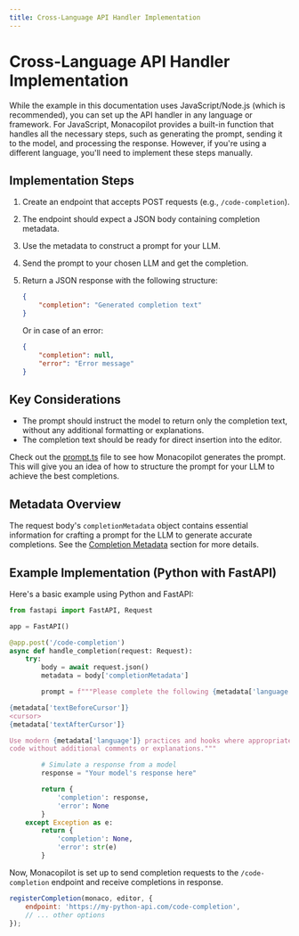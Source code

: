 ```yaml
---
title: Cross-Language API Handler Implementation
---
```


# Cross-Language API Handler Implementation

While the example in this documentation uses JavaScript/Node.js (which is recommended), you can set up the API handler in any language or framework. For JavaScript, Monacopilot provides a built-in function that handles all the necessary steps, such as generating the prompt, sending it to the model, and processing the response. However, if you're using a different language, you'll need to implement these steps manually.

## Implementation Steps

1. Create an endpoint that accepts POST requests (e.g., `/code-completion`).
2. The endpoint should expect a JSON body containing completion metadata.
3. Use the metadata to construct a prompt for your LLM.
4. Send the prompt to your chosen LLM and get the completion.
5. Return a JSON response with the following structure:

    ```json
    {
        "completion": "Generated completion text"
    }
    ```

    Or in case of an error:

    ```json
    {
        "completion": null,
        "error": "Error message"
    }
    ```

## Key Considerations

- The prompt should instruct the model to return only the completion text, without any additional formatting or explanations.
- The completion text should be ready for direct insertion into the editor.

Check out the [prompt.ts](https://github.com/arshad-yaseen/monacopilot/blob/main/src/helpers/prompt.ts) file to see how Monacopilot generates the prompt. This will give you an idea of how to structure the prompt for your LLM to achieve the best completions.

## Metadata Overview

The request body's `completionMetadata` object contains essential information for crafting a prompt for the LLM to generate accurate completions. See the [Completion Metadata](/configuration/request-options.html#completion-metadata) section for more details.

## Example Implementation (Python with FastAPI)

Here's a basic example using Python and FastAPI:

```python
from fastapi import FastAPI, Request

app = FastAPI()

@app.post('/code-completion')
async def handle_completion(request: Request):
    try:
        body = await request.json()
        metadata = body['completionMetadata']

        prompt = f"""Please complete the following {metadata['language']} code:

{metadata['textBeforeCursor']}
<cursor>
{metadata['textAfterCursor']}

Use modern {metadata['language']} practices and hooks where appropriate. Please provide only the completed part of the
code without additional comments or explanations."""

        # Simulate a response from a model
        response = "Your model's response here"

        return {
            'completion': response,
            'error': None
        }
    except Exception as e:
        return {
            'completion': None,
            'error': str(e)
        }
```

Now, Monacopilot is set up to send completion requests to the `/code-completion` endpoint and receive completions in response.

```javascript
registerCompletion(monaco, editor, {
    endpoint: 'https://my-python-api.com/code-completion',
    // ... other options
});
```
